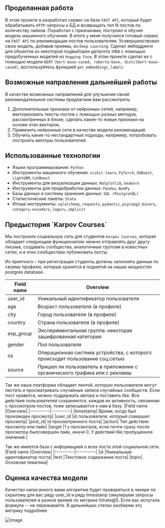 
<h2>Проделанная работа</h2>

В этом проекте я разработал сервис на базе `FAST API`, который будет обрабатывать `HTTP`-запросы к БД и возвращать топ N постов по количеству лайков.
Поработал с признаками, построил и обучил модель машинного обучения. В итоге у меня получился готовый сервис на `FAST API` по рекомендации постов пользователям.
Усовершенствовал свою модель, добавив приемы, из `Deep Learning`. Сделал эмбеддинги для объектов из некоторой подвыборки датасета `IMDB` с помощью предобученных моделей из `Hugging Face`. 
В этом проекте сделал их с помощью модели `BERT` `(bert-base-cased, roberta-base, distilbert-base-cased)`, воспользуйтесь функцией `get_embeddings_labels`

<h2>Возможные направления дальнейшей работы</h2>
В качестве возможных направлений для улучшения своей рекомендательной системы предлагаем вам рассмотреть:

1. Дополнительные признаки от нейронных сетей, например, векторизовать тексты постов с помощью разных методов, рассмотренных в блоке, сделать какие-то новые признаки на основе этих векторов.
2. Применить нейронные сети в качестве модели рекомендаций.
3. Обучить какие-то нестандартные подходы, например, попробовать построить векторы пользователей.

<h2>Использованные технологии</h2>

* Языки программирования: `Python`
* Инструменты машинного обучения: `scikit-learn`, `PyTorch`, `XGBoost`, `LightGBM`, `CatBoost`
* Инструменты для визуализации данных: `Matplotlib`, `Seaborn`
* Инструменты для предобработки данных: `Pandas`, `NumPy`
* Базы данных и системы хранения данных: `SQL (PostgreSQL)`
* Статистические пакеты: `Stata`
* Итные инструменты: `sqlalchemy`, `requests`, `pydantic`, `psycopg2-binary`, `category-encoders`, `loguru`, `implicit`




<h2>Предыстория `Karpov Courses`</h2>

Мы построили социальную сеть для студентов `Karpov Courses`, которая обладает следующим функционалом: можно отправлять друг другу письма, создавать сообщества, аналогичные группам в известных сетях, и в этих сообществах публиковать посты.

Из приятного – при регистрации студенты должны заполнять данные по своему профилю, которые хранятся в поднятой на наших мощностях postgres database.

| Field name | Overview |
|----------|----------|
|user_id|Уникальный идентификатор пользователя|
|age| Возраст пользователя (в профиле)  |
|city|Город пользователя (в профиле)|
|country|Страна пользователя (в профиле)|
|exp_group|Экспериментальная группа: некоторая зашифрованная категория|
|gender|Пол пользователя|
|os|Операционная система устройства, с которого происходит пользование соц.сетью|
|source|Пришел ли пользователь в приложение с органического трафика или с рекламы|


Так же наша платформа обладает лентой, которую пользователи могут листать и просматривать случайные записи случайных сообществ. Если пост нравится, можно поддержать автора и поставить like.
Все действия пользователей сохраняются, каждая их активность, связанная с просмотром постов, тоже записывается к нам в базу.
|Field name	|Overview|
|----------|----------|
|timestamp|	Время, когда был произведен просмотр|
|user_id	|id пользователя, который совершил просмотр|
|post_id|	id просмотренного поста|
|action|	Тип действия: просмотр или лайк|
|target	|1 у просмотров, если почти сразу после просмотра былсовершен лайк, иначе 0. У действий like пропущенное значение.|

Так же имеется база с информацией о всех поста этой социальной сети. 
|Field name	|Overview|
|----------|----------|
|id	|Уникальный идентификатор поста|
|text	|Текстовое содержание поста|
|topic|	Основная тематика|


<h2>Оценка качества модели</h2>
Качество написанного вами алгоритма будет проверяться в чекере по скрытому для вас ряду user_id и ряду timestаmp (эмулируем запросы пользователей в разное время) по метрике hitrate@5. Если вас испугала формула -- не переживайте. В дальнейших степах разберем эту метрику подробнее

![image](https://github.com/babuhinalex/PetProjects/assets/116432702/be591f34-88ec-4551-8ba7-80f196b2c56f)
